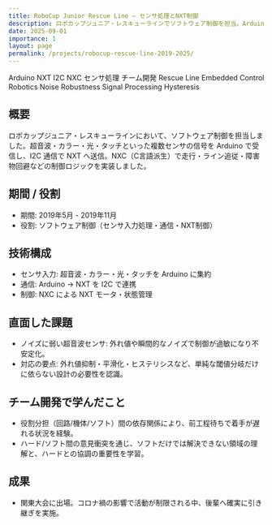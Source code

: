 ```yaml
---
title: RoboCup Junior Rescue Line — センサ処理とNXT制御
description: ロボカップジュニア・レスキューラインでソフトウェア制御を担当。Arduinoで各種センサ値を取得しI2CでNXTへ連携、NXCで制御ロジックを実装。ノイズ対策とチーム開発の難しさを経験。
date: 2025-09-01
importance: 1
layout: page
permalink: /projects/robocup-rescue-line-2019-2025/
---
```


<p>
  <span class="badge bg-secondary">Arduino</span>
  <span class="badge bg-secondary">NXT</span>
  <span class="badge bg-secondary">I2C</span>
  <span class="badge bg-secondary">NXC</span>
  <span class="badge bg-secondary">センサ処理</span>
  <span class="badge bg-secondary">チーム開発</span>
  <span class="badge bg-secondary">Rescue Line</span>
  <span class="badge bg-secondary">Embedded</span>
  <span class="badge bg-secondary">Control</span>
  <span class="badge bg-secondary">Robotics</span>
  <span class="badge bg-secondary">Noise Robustness</span>
  <span class="badge bg-secondary">Signal Processing</span>
  <span class="badge bg-secondary">Hysteresis</span>
</p>

## 概要
ロボカップジュニア・レスキューラインにおいて、ソフトウェア制御を担当しました。超音波・カラー・光・タッチといった複数センサの信号を Arduino で受信し、I2C 通信で NXT へ送信。NXC（C言語派生）で走行・ライン追従・障害物回避などの制御ロジックを実装しました。

## 期間 / 役割
- 期間: 2019年5月 - 2019年11月
- 役割: ソフトウェア制御（センサ入力処理・通信・NXT制御）

## 技術構成
- センサ入力: 超音波・カラー・光・タッチを Arduino に集約
- 通信: Arduino → NXT を I2C で連携
- 制御: NXC による NXT モータ・状態管理

## 直面した課題
- ノイズに弱い超音波センサ: 外れ値や瞬間的なノイズで制御が過敏になり不安定化。
- 対応の要点: 外れ値抑制・平滑化・ヒステリシスなど、単純な閾値分岐だけに依らない設計の必要性を認識。

## チーム開発で学んだこと
- 役割分担（回路/機体/ソフト）間の依存関係により、前工程待ちで着手が遅れる状況を経験。
- ハード/ソフト間の意見衝突を通じ、ソフトだけでは解決できない領域の理解と、ハードとの協調の重要性を学習。

## 成果
- 関東大会に出場。コロナ禍の影響で活動が制限される中、後輩へ確実に引き継ぎを実施。
